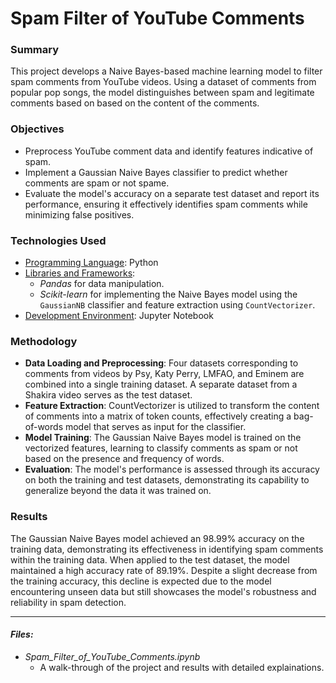 # Spam Filter of YouTube Comments

### Summary

This project develops a Naive Bayes-based machine learning model to filter spam comments from YouTube videos. Using a dataset of comments from popular pop songs, the model distinguishes between spam and legitimate comments based on based on the content of the comments.

### Objectives

* Preprocess YouTube comment data and identify features indicative of spam.
* Implement a Gaussian Naive Bayes classifier to predict whether comments are spam or not spame.
* Evaluate the model's accuracy on a separate test dataset and report its performance, ensuring it effectively identifies spam comments while minimizing false positives.

### Technologies Used

- <ins>Programming Language</ins>: Python
- <ins>Libraries and Frameworks</ins>:
   - _Pandas_ for data manipulation.
   - _Scikit-learn_ for implementing the Naive Bayes model using the `GaussianNB` classifier and feature extraction using `CountVectorizer`.
- <ins>Development Environment</ins>: Jupyter Notebook

### Methodology

- **Data Loading and Preprocessing**: Four datasets corresponding to comments from videos by Psy, Katy Perry, LMFAO, and Eminem are combined into a single training dataset. A separate dataset from a Shakira video serves as the test dataset.
- **Feature Extraction**: CountVectorizer is utilized to transform the content of comments into a matrix of token counts, effectively creating a bag-of-words model that serves as input for the classifier.
- **Model Training**: The Gaussian Naive Bayes model is trained on the vectorized features, learning to classify comments as spam or not based on the presence and frequency of words.
- **Evaluation**: The model's performance is assessed through its accuracy on both the training and test datasets, demonstrating its capability to generalize beyond the data it was trained on.

### Results

The Gaussian Naive Bayes model achieved an 98.99% accuracy on the training data, demonstrating its effectiveness in identifying spam comments within the training data. When applied to the test dataset, the model maintained a high accuracy rate of 89.19%. Despite a slight decrease from the training accuracy, this decline is expected due to the model encountering unseen data but still showcases the model's robustness and reliability in spam detection.

***

#### _Files:_

* _Spam_Filter_of_YouTube_Comments.ipynb_
    * A walk-through of the project and results with detailed explainations.
